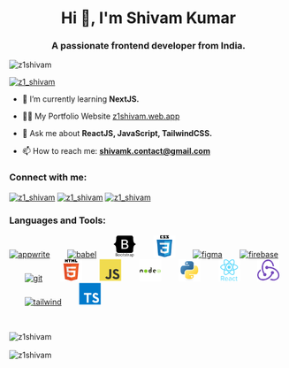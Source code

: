 <h1 align="center">Hi 👋, I'm Shivam Kumar</h1>
<h3 align="center">A passionate frontend developer from India.</h3>

<p align="left"> <img src="https://komarev.com/ghpvc/?username=z1shivam&label=Profile%20Views&color=00ac97&style=flat" alt="z1shivam" /> </p>

<p align="left"> <a href="https://twitter.com/z1_shivam" target="blank"><img src="https://img.shields.io/twitter/follow/z1_shivam?logo=twitter&style=for-the-badge" alt="z1_shivam" /></a> </p>

- 🌱 I’m currently learning **NextJS.**

- 👨‍💻 My Portfolio Website [z1shivam.web.app](https://z1shivam.web.app)

- 💬 Ask me about **ReactJS, JavaScript, TailwindCSS.**

- 📫 How to reach me: **shivamk.contact@gmail.com**

<h3 align="left">Connect with me:</h3>
<p align="left">
  <a href="https://twitter.com/z1_shivam" target="blank"><img align="center" src="https://raw.githubusercontent.com/rahuldkjain/github-profile-readme-generator/master/src/images/icons/Social/twitter.svg" alt="z1_shivam" height="30" width="40" /></a>
  <a href="https://instagram.com/z1_shivam" target="blank"><img align="center" src="https://raw.githubusercontent.com/rahuldkjain/github-profile-readme-generator/master/src/images/icons/Social/instagram.svg" alt="z1_shivam" height="30" width="40" /></a>
  <a href="https://discord.gg/z1_shivam" target="blank"><img align="center" src="https://raw.githubusercontent.com/rahuldkjain/github-profile-readme-generator/master/src/images/icons/Social/discord.svg" alt="z1_shivam" height="30" width="40" /></a>
</p>

<h3 align="left">Languages and Tools:</h3>
<p align="left">
  <a href="https://appwrite.io" target="_blank" rel="noreferrer"><img src="https://www.vectorlogo.zone/logos/appwriteio/appwriteio-icon.svg" alt="appwrite" width="40" height="40"/></a> 
  &nbsp;&nbsp;&nbsp;&nbsp;&nbsp;&nbsp;
  <a href="https://babeljs.io/" target="_blank" rel="noreferrer"><img src="https://www.vectorlogo.zone/logos/babeljs/babeljs-icon.svg" alt="babel" width="40" height="40"/></a> 
  &nbsp;&nbsp;&nbsp;&nbsp;&nbsp;&nbsp;
  <a href="https://getbootstrap.com" target="_blank" rel="noreferrer"><img src="https://raw.githubusercontent.com/devicons/devicon/master/icons/bootstrap/bootstrap-plain-wordmark.svg" alt="bootstrap" width="40" height="40"/></a> 
  &nbsp;&nbsp;&nbsp;&nbsp;&nbsp;&nbsp;
  <a href="https://www.w3schools.com/css/" target="_blank" rel="noreferrer"><img src="https://raw.githubusercontent.com/devicons/devicon/master/icons/css3/css3-original-wordmark.svg" alt="css3" width="40" height="40"/></a> 
  &nbsp;&nbsp;&nbsp;&nbsp;&nbsp;&nbsp;
  <a href="https://www.figma.com/" target="_blank" rel="noreferrer"><img src="https://www.vectorlogo.zone/logos/figma/figma-icon.svg" alt="figma" width="40" height="40"/></a> 
  &nbsp;&nbsp;&nbsp;&nbsp;&nbsp;&nbsp;
  <a href="https://firebase.google.com/" target="_blank" rel="noreferrer"><img src="https://www.vectorlogo.zone/logos/firebase/firebase-icon.svg" alt="firebase" width="40" height="40"/></a> 
  &nbsp;&nbsp;&nbsp;&nbsp;&nbsp;&nbsp;
  <a href="https://git-scm.com/" target="_blank" rel="noreferrer"><img src="https://www.vectorlogo.zone/logos/git-scm/git-scm-icon.svg" alt="git" width="40" height="40"/></a> 
  &nbsp;&nbsp;&nbsp;&nbsp;&nbsp;&nbsp;
  <a href="https://www.w3.org/html/" target="_blank" rel="noreferrer"><img src="https://raw.githubusercontent.com/devicons/devicon/master/icons/html5/html5-original-wordmark.svg" alt="html5" width="40" height="40"/></a> 
  &nbsp;&nbsp;&nbsp;&nbsp;&nbsp;&nbsp;
  <a href="https://developer.mozilla.org/en-US/docs/Web/JavaScript" target="_blank" rel="noreferrer"><img src="https://raw.githubusercontent.com/devicons/devicon/master/icons/javascript/javascript-original.svg" alt="javascript" width="40" height="40"/></a> 
  &nbsp;&nbsp;&nbsp;&nbsp;&nbsp;&nbsp;
  <a href="https://nodejs.org" target="_blank" rel="noreferrer"><img src="https://raw.githubusercontent.com/devicons/devicon/master/icons/nodejs/nodejs-original-wordmark.svg" alt="nodejs" width="40" height="40"/></a> 
  &nbsp;&nbsp;&nbsp;&nbsp;&nbsp;&nbsp;
  <a href="https://www.python.org" target="_blank" rel="noreferrer"><img src="https://raw.githubusercontent.com/devicons/devicon/master/icons/python/python-original.svg" alt="python" width="40" height="40"/></a> 
  &nbsp;&nbsp;&nbsp;&nbsp;&nbsp;&nbsp;
  <a href="https://reactjs.org/" target="_blank" rel="noreferrer"><img src="https://raw.githubusercontent.com/devicons/devicon/master/icons/react/react-original-wordmark.svg" alt="react" width="40" height="40"/></a> 
  &nbsp;&nbsp;&nbsp;&nbsp;&nbsp;&nbsp;
  <a href="https://redux.js.org" target="_blank" rel="noreferrer"><img src="https://raw.githubusercontent.com/devicons/devicon/master/icons/redux/redux-original.svg" alt="redux" width="40" height="40"/></a> 
  &nbsp;&nbsp;&nbsp;&nbsp;&nbsp;&nbsp;
  <a href="https://tailwindcss.com/" target="_blank" rel="noreferrer"><img src="https://www.vectorlogo.zone/logos/tailwindcss/tailwindcss-icon.svg" alt="tailwind" width="40" height="40"/></a> 
  &nbsp;&nbsp;&nbsp;&nbsp;&nbsp;&nbsp;
  <a href="https://www.typescriptlang.org/" target="_blank" rel="noreferrer"><img src="https://raw.githubusercontent.com/devicons/devicon/master/icons/typescript/typescript-original.svg" alt="typescript" width="40" height="40"/></a>
</p>
<br>
<p ><img align="center" src="https://github-readme-stats.vercel.app/api/top-langs?username=z1shivam&show_icons=true&locale=en&layout=compact" alt="z1shivam" /></p>

<p><img align="center" src="https://github-readme-streak-stats.herokuapp.com/?user=z1shivam&" alt="z1shivam" /></p>
<br>
